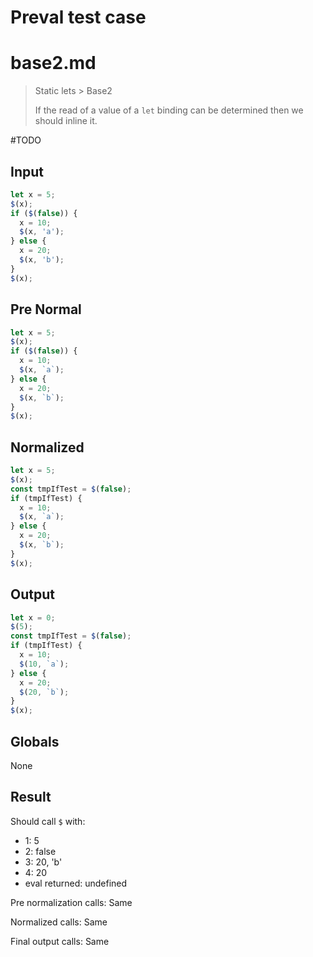 # Preval test case

# base2.md

> Static lets > Base2
>
> If the read of a value of a `let` binding can be determined then we should inline it.

#TODO

## Input

`````js filename=intro
let x = 5;
$(x);
if ($(false)) {
  x = 10;
  $(x, 'a');
} else {
  x = 20;
  $(x, 'b');
}
$(x);
`````

## Pre Normal

`````js filename=intro
let x = 5;
$(x);
if ($(false)) {
  x = 10;
  $(x, `a`);
} else {
  x = 20;
  $(x, `b`);
}
$(x);
`````

## Normalized

`````js filename=intro
let x = 5;
$(x);
const tmpIfTest = $(false);
if (tmpIfTest) {
  x = 10;
  $(x, `a`);
} else {
  x = 20;
  $(x, `b`);
}
$(x);
`````

## Output

`````js filename=intro
let x = 0;
$(5);
const tmpIfTest = $(false);
if (tmpIfTest) {
  x = 10;
  $(10, `a`);
} else {
  x = 20;
  $(20, `b`);
}
$(x);
`````

## Globals

None

## Result

Should call `$` with:
 - 1: 5
 - 2: false
 - 3: 20, 'b'
 - 4: 20
 - eval returned: undefined

Pre normalization calls: Same

Normalized calls: Same

Final output calls: Same

